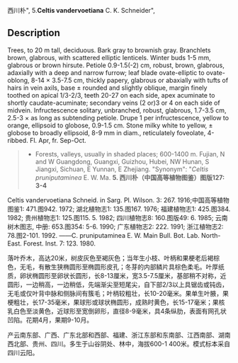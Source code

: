 西川朴",
5.**Celtis vandervoetiana** C. K. Schneider",

## Description
Trees, to 20 m tall, deciduous. Bark gray to brownish gray. Branchlets brown, glabrous, with scattered elliptic lenticels. Winter buds 1-5 mm, glabrous or brown hirsute. Petiole 0.9-1.5(-2) cm, robust, brown, glabrous, adaxially with a deep and narrow furrow; leaf blade ovate-elliptic to ovate-oblong, 8-14 × 3.5-7.5 cm, thickly papery, glabrous or abaxially with tufts of hairs in vein axils, base ± rounded and slightly oblique, margin finely toothed on apical 1/3-2/3, teeth 20-27 on each side, apex acuminate to shortly caudate-acuminate; secondary veins (2 or)3 or 4 on each side of midvein. Infructescence solitary, unbranched, robust, glabrous, 1.7-3.5 cm, 2.5-3 × as long as subtending petiole. Drupe 1 per infructescence, yellow to orange, ellipsoid to globose, 0.9-1.5 cm. Stone milky white to yellow, ± globose to broadly ellipsoid, 8-9 mm in diam., reticulately foveolate, 4-ribbed. Fl. Apr, fr. Sep-Oct.

> * Forests, valleys, usually in shaded places; 600-1400 m. Fujian, N and W Guangdong, Guangxi, Guizhou, Hubei, NW Hunan, S Jiangxi, Sichuan, E Yunnan, E Zhejiang.
  "Synonym": "*Celtis* *pruniputaminea* E. W. Ma.
**5. 西川朴（中国高等植物图鉴）图版127: 3-4**

Celtis vandervoetiana Schneid. in Sarg. Pl. Wilson. 3: 267. 1916;中国高等植物图鉴1: 471.图942. 1972; 湖北植物志1: 135.图167. 1976; 福建植物志1: 425.图384. 1982; 贵州植物志1: 125.图115. 5. 1982; 四川植物志8: 160.图版49: 6. 1985; 云南树木图志, 中册: 653.图354: 5-6. 1990; 广东植物志2: 222. 1991; 浙江植物志2: 78.图2-101. 1992. ——C. pruniputaminea E. W. Main Bull. Bot. Lab. North-East. Forest. Inst. 7: 123. 1980.

落叶乔木，高达20米，树皮灰色至褐灰色；当年生小枝、叶柄和果梗老后褐棕色，无毛，有散生狭椭圆形至椭圆形皮孔；冬芽的内部鳞片具棕色柔毛。叶厚纸质，卵状椭圆形至卵状长圆形，长8-13厘米，宽3.5-7.5厘米，基部稍不对称，近圆形，一边稍高，一边稍低，先端渐尖至短尾尖，自下部2/3以上具锯齿或钝齿，无毛或仅叶背中脉和侧脉间有簇毛；叶柄较粗壮，长10-20毫米。果单生叶腋，果梗粗壮，长17-35毫米，果球形或球状椭圆形，成熟时黄色，长15-17毫米；果核乳白色至淡黄色，近球形至宽倒卵形，直径8-9毫米，具4条纵肋，表面有网孔状凹陷。花期4月，果期9-10月。

产云南东部、广西、广东北部和西部、福建、浙江东部和东南部、江西南部、湖南西北部、贵州、四川。多生于山谷阴处、林中，海拔600-1 400米。模式标本采自四川云阳。

